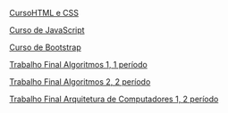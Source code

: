 <p>
  <a href="https://phcastello.github.io/CursoHTML-CSS">CursoHTML e CSS</a>
</p>
<p>
  <a href="https://phcastello.github.io/CursoJS">Curso de JavaScript</a>
</p>
<p>
  <a href="https://phcastello.github.io/CursoBootstrap">Curso de Bootstrap</a>
</p>
<p>
  <a href="https://phcastello.github.io/Caca_ao_Tesouro">Trabalho Final Algoritmos 1, 1 período</a>
</p>
<p>
  <a href="https://phcastello.github.io/Gerenciamento-de-constelacoes">Trabalho Final Algoritmos 2, 2 período</a>
</p>
<p>
  <a href="https://phcastello.github.io/traducaoMemoriaVirtual">Trabalho Final Arquitetura de Computadores 1, 2 período</a>
</p>
